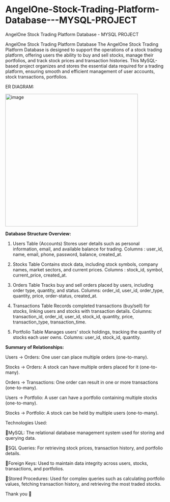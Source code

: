 # AngelOne-Stock-Trading-Platform-Database---MYSQL-PROJECT
AngelOne Stock Trading Platform Database - MYSQL PROJECT

AngelOne Stock Trading Platform Database
The AngelOne Stock Trading Platform Database is designed to support the operations of a stock trading platform, offering users the ability to buy and sell stocks, manage their portfolios, and track stock prices and transaction histories. This MySQL-based project organizes and stores the essential data required for a trading platform, ensuring smooth and efficient management of user accounts, stock transactions, portfolios.


ER DIAGRAM:

<img width="416" alt="image" src="https://github.com/user-attachments/assets/6c80ef9a-8683-4bcb-8a7a-314010335cc9" />









**Database Structure Overview:**

1. Users Table (Accounts)
Stores user details such as personal information, email, and available balance for trading.
Columns : user_id, name, email, phone, password, balance, created_at.

2. Stocks Table
Contains stock data, including stock symbols, company names, market sectors, and current prices.
Columns : stock_id, symbol, current_price, created_at.

3. Orders Table
Tracks buy and sell orders placed by users, including order type, quantity, and status.
Columns: order_id, user_id, order_type, quantity, price, order-status, created_at.

4. Transactions Table
Records completed transactions (buy/sell) for stocks, linking users and stocks with transaction details.
Columns: transaction_id, order_id, user_id, stock_id, quantity, price, transaction_type,
transaction_time.

5. Portfolio Table
Manages users' stock holdings, tracking the quantity of stocks each user owns.
Columns: user_id, stock_id, quantity.


**Summary of Relationships:**

Users → Orders: One user can place multiple orders (one-to-many).

Stocks → Orders: A stock can have multiple orders placed for it (one-to-many).

Orders → Transactions: One order can result in one or more transactions (one-to-many).

Users → Portfolio: A user can have a portfolio containing multiple stocks (one-to-many).

Stocks → Portfolio: A stock can be held by multiple users (one-to-many).

Technologies Used:

MySQL: The relational database management system used for storing and querying data.

SQL Queries: For retrieving stock prices, transaction history, and portfolio details.

Foreign Keys: Used to maintain data integrity across users, stocks, transactions, and portfolios.

Stored Procedures: Used for complex queries such as calculating portfolio values, fetching transaction history, and retrieving the most traded stocks.


Thank you 🤝
